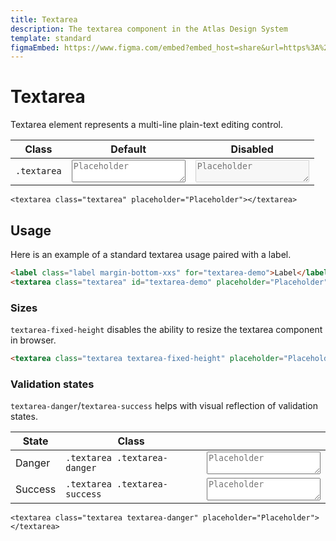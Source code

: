 ```yaml
---
title: Textarea
description: The textarea component in the Atlas Design System
template: standard
figmaEmbed: https://www.figma.com/embed?embed_host=share&url=https%3A%2F%2Fwww.figma.com%2Ffile%2FuVA2amRR71yJZ0GS6RI6zL%2F%25F0%259F%258C%259E-Atlas-Design-Library%3Fnode-id%3D506%253A1176
---
```


# Textarea

Textarea element represents a multi-line plain-text editing control.

| Class       | Default                                                          | Disabled                                                                   |
| ----------- | ---------------------------------------------------------------- | -------------------------------------------------------------------------- |
| `.textarea` | <textarea class="textarea" placeholder="Placeholder"></textarea> | <textarea class="textarea" placeholder="Placeholder" disabled ></textarea> |

```abut-html
<textarea class="textarea" placeholder="Placeholder"></textarea>
```

## Usage

Here is an example of a standard textarea usage paired with a label.

```html
<label class="label margin-bottom-xxs" for="textarea-demo">Label</label>
<textarea class="textarea" id="textarea-demo" placeholder="Placeholder"></textarea>
```

### Sizes

`textarea-fixed-height` disables the ability to resize the textarea component in browser.

```html
<textarea class="textarea textarea-fixed-height" placeholder="Placeholder"></textarea>
```

### Validation states

`textarea-danger`/`textarea-success` helps with visual reflection of validation states.

| State   | Class                         |                                                                                   |
| ------- | ----------------------------- | --------------------------------------------------------------------------------- |
| Danger  | `.textarea .textarea-danger`  | <textarea class="textarea textarea-danger" placeholder="Placeholder"></textarea>  |
| Success | `.textarea .textarea-success` | <textarea class="textarea textarea-success" placeholder="Placeholder"></textarea> |

```abut-html
<textarea class="textarea textarea-danger" placeholder="Placeholder"></textarea>
```
